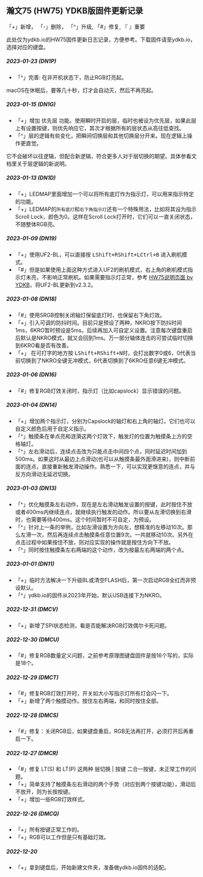 ## 瀚文75 (HW75) YDKB版固件更新记录
「+」新增， 「-」删除， 「^」升级, 「#」修复, 『 』重要

此处仅为ydkb.io的HW75固件更新日志记录，方便参考。下载固件请至ydkb.io，选择对应的键盘。

##### 2023-01-23 (DN1P)
- 「^」完善: 在非开机状态下，防止RGB灯亮起。

macOS在休眠后，要等几十秒，灯才会自动灭，然后不再亮起。

##### 2023-01-15 (DN1G) 
- 「+」增加 优先层 功能。使用瞬时开启的层，临时也被设为优先层，如果此层上有设置按键，则优先响应它，其次才根据所有的层状态从高往低查找。
-  「^」层的逻辑有些变化，把瞬间切换层和其他切换层分开来。现在逻辑上操作更直觉。

它不会破坏以往逻辑，但配合新逻辑，符合更多人对于层切换的期望。具体参看文档里关于层逻辑的新说明。

##### 2023-01-13 (DN1D)
- 「+」LEDMAP里面增加一个可以将所有底灯作为指示灯，可以用来指示特定的功能。
- 「+」LEDMAP的`所有底灯`和`右下角指示灯`还有一个特殊用法，比如将其设为指示 Scroll Lock，颜色为0。这样在Scroll Lock打开时，它们可以一直关闭状态，不随整体RGB亮。

##### 2023-01-09 (DN19)
- 「+」使用UF2-BL，可以直接按 <kbd>LShift+RShift+LCtrl+B</kbd> 进入刷机模式。
- 「#」但是如果使用上面这种方式进入UF2的刷机模式，右上角的刷机模式指示灯未亮，不影响正常刷机。如果需要指示灯正常，参考 [HW75说明页面 by YDKB](keyboards/hw75.md)，将UF2-BL更新到v2.3.2。

##### 2023-01-08 (DN18)
- 「#」使用SRGB控制关闭轴灯保留底灯时，也保留右下角灯效。
- 「+」引入可调的防抖时间。目前只是预设了两种，NKRO按下防抖时间1ms，6KRO暂时预设是5ms。后续再加入可自定义设置。注意每次键盘重启后默认是NKRO模式，就又会回到1ms。万一部分轴体连击的可尝试临时切换到6KRO看是否有改善。
- 「+」 在可打字的地方按 <kbd>LShift+RShift+N</kbd>时，会打出数字0或6，0代表当前切换到了NKRO全键无冲模式，6代表切换到了6KRO任意6键无冲模式。

##### 2023-01-06 (DN16)
- 「#」修复RGB灯效关闭时，指示灯（比如capslock）显示错误的问题。

##### 2023-01-04 (DN14)
- 「+」增加两个指示灯，分别为Capslock的轴灯和右上角的轴灯。它们也可以自定义颜色后用于自定义指示。
- 「^」触摸条在单点亮和涟漪这两个灯效下，触发灯的位置为触摸条上方的空格轴灯。
- 「^」左右滑动后，连续点击改为只能点击中间四个点，同时延迟时间加到500ms。如果这时从最边上点滑动(也可以从触摸条最外面滑进来)，则中断前面的连点，直接重新触发滑动操作。熟悉一下，可以实现更惬意的连点，并与反方向滑动无延迟切换。

##### 2023-01-03 (DN13)
- 「^」优化触摸条左右动作，现在是左右滑动触发设置的按键，此时按住不放或者400ms内继续连点，就继续执行触发的动作。所以要从左滑切换到右滑时，也需要等待400ms。这个时间暂时不可自定，为预设。
- 「^」针对上一条的举例，比如左滑设置为方向左，想精准的左移动10次。那么左滑一次，然后再连续点击触摸条任意位置9次。一共就移动10次。另外在点击过程中如果按住不放，则对应实现的操作就是按住方向下不放。
- 「^」同时按住触摸条左右两端的这个动作，改为按最左右两端的两个点。

##### 2023-01-01 (DN11)
- 「+」临时方法解决一下升级BL或清空FLASH后，第一次启动RGB全红而非预设默认。
- 「^」ydkb.io的固件从2023年开始，默认USB连接下为NKRO。

##### 2022-12-31 (DMCV)
- 「+」新增了SPI状态检测，看是否能解决RGB灯效偶尔卡死问题。

##### 2022-12-30 (DMCU)
- 「#」修复RGB数量定义问题，之前参考原理图键盘固件是按16个写的，实际是18个。

##### 2022-12-29 (DMCT)
- 「#」修复RGB灯效打开时，开关如大小写指示灯所有灯会闪一下。
- 「+」新增了两个触摸动作。按住左右两端，和同时按住全部。

##### 2022-12-28 (DMCS)
- 「#」修复：关闭RGB后，如果键盘重启，RGB无法再打开，必须打开后再重启一下。

##### 2022-12-27 (DMCR)
- 「#」修复 LT(S) 和 LT(P) 这两种 层切换 | 按键 二合一按键，未正常工作的问题。
- 「+」简单支持了触摸条左右滑动的两个手势（对应到两个按键功能），滑动后不放开，则为长按按键。
- 「+」增加一些RGB灯效样式。

##### 2022-12-26 (DMCQ)
- 「+」所有按键正常工作的。
- 「+」RGB可以工作但是只有基础灯效。

##### 2022-12-20 
- 「+」拿到键盘后，开始新建文件夹，准备做ydkb.io固件的适配。